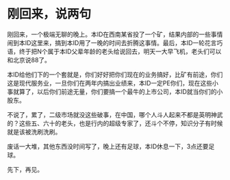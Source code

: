 刚回来，说两句
====



刚回来，一个极端无聊的晚上。本ID在西南某省投了一个矿，结果内部的一些事情闹到本ID这里来，搞到本ID用了一晚的时间去折腾这事情。最后，本ID一轮花言巧语，终于把N个属于本ID父辈年龄的老头给说回去，明天一大早飞机，老头们可以和北京说88了。

本ID给他们下的一个套就是，你们好好把你们现在的业务搞好，比矿有前途，你们这是现代服务业，一旦你们在两年内搞出业绩来，本ID一定PE你们，现在这些小事就算了，以后你们前途无量，你们要搞一个最牛的上市公司，本ID就当你们的小股东。

不说了，累了，二级市场就没这些破事，在中国，哪个人斗人起来不都是英明神武的？这些五、六十的老头，也是行内的超级专家了，还斗个不停，知识分子有时候就是该被洗刷洗刷。

废话一大堆，其他东西没时间写了，晚上还有足球，本ID休息一下，3点还要足球。

先下，再见。
